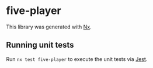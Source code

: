 # five-player

This library was generated with [Nx](https://nx.dev).

## Running unit tests

Run `nx test five-player` to execute the unit tests via [Jest](https://jestjs.io).
